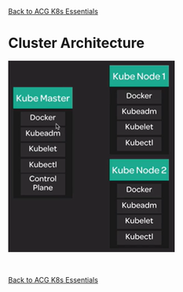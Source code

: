 [Back to ACG K8s Essentials](../main.md)

# Cluster Architecture

![](images/001.png)

<br>

[Back to ACG K8s Essentials](../main.md)